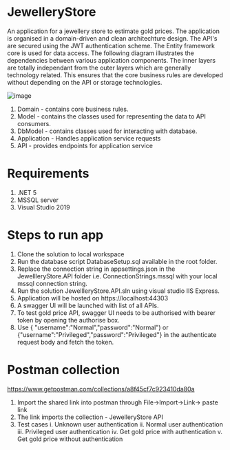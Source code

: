 # JewelleryStore
An application for a jewellery store to estimate gold prices.
The application is organised in a domain-driven and clean architechture design.
The API's are secured using the JWT authentication scheme.
The Entity framework core is used for data access.
The following diagram illustrates the dependencies between various application components.
The inner layers are totally independant from the outer layers which are generally technology related.
This ensures that the core business rules are developed without depending on the API or storage technologies.

![image](https://user-images.githubusercontent.com/9382122/117107826-de8b2b80-ad9f-11eb-9b51-8707f2836c12.png)

1. Domain - contains core business rules.
2. Model - contains the classes used for representing the data to API consumers.
3. DbModel - contains classes used for interacting with database.
4. Application - Handles application service requests
5. API - provides endpoints for application service
 
# Requirements
1. .NET 5
2. MSSQL server
3. Visual Studio 2019

# Steps to run app
1. Clone the solution to local workspace
2. Run the database script DatabaseSetup.sql available in the root folder.
3. Replace the connection string in appsettings.json in the JewellleryStore.API folder i.e. ConnectionStrings.mssql with your local mssql connection string.
4. Run the solution JewellleryStore.API.sln using visual studio IIS Express.
5. Application will be hosted on https://localhost:44303
6. A swagger UI will be launched with list of all APIs.
7. To test gold price API, swagger UI needs to be authorised with bearer token by opening the authorise box.
9. Use { "username":"Normal","password":"Normal") or {"username":"Privileged","password":"Privileged"} in the authenticate request body and fetch the token.

# Postman collection
https://www.getpostman.com/collections/a8f45cf7c923410da80a

1. Import the shared link into postman through File->Import->Link-> paste link
2. The link imports the collection - JewelleryStore API
3. Test cases
    i. Unknown user authentication
   ii. Normal user authentication
  iii. Privileged user authentication
   iv. Get gold price with authentication
    v. Get gold price without authentication


